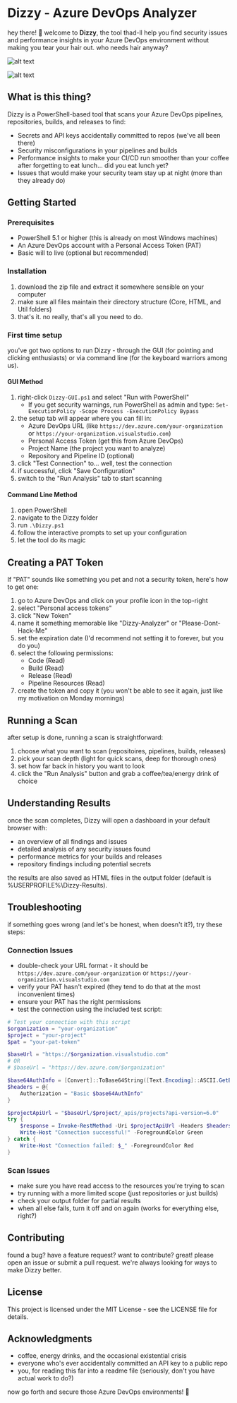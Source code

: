# Dizzy - Azure DevOps Analyzer

hey there! 👋 welcome to **Dizzy**, the tool thad-ll help you find security issues and performance insights in your Azure DevOps environment without making you tear your hair out. who needs hair anyway?


![alt text](https://github.com/BekeAtGithub/Dizzy/blob/main/AppScreenShot1.jpg)


![alt text](https://github.com/BekeAtGithub/Dizzy/blob/main/AppScreenShot2.jpg)


## What is this thing?

Dizzy is a PowerShell-based tool that scans your Azure DevOps pipelines, repositories, builds, and releases to find:

- Secrets and API keys accidentally committed to repos (we've all been there)
- Security misconfigurations in your pipelines and builds
- Performance insights to make your CI/CD run smoother than your coffee after forgetting to eat lunch... did you eat lunch yet?
- Issues that would make your security team stay up at night (more than they already do)

## Getting Started

### Prerequisites

- PowerShell 5.1 or higher (this is already on most Windows machines)
- An Azure DevOps account with a Personal Access Token (PAT)
- Basic will to live (optional but recommended)

### Installation

1. download the zip file and extract it somewhere sensible on your computer
2. make sure all files maintain their directory structure (Core, HTML, and Util folders)
3. that's it. no really, that's all you need to do.

### First time setup

you've got two options to run Dizzy - through the GUI (for pointing and clicking enthusiasts) or via command line (for the keyboard warriors among us).

#### GUI Method

1. right-click `Dizzy-GUI.ps1` and select "Run with PowerShell"
   - If you get security warnings, run PowerShell as admin and type: `Set-ExecutionPolicy -Scope Process -ExecutionPolicy Bypass`
2. the setup tab will appear where you can fill in:
   - Azure DevOps URL (like `https://dev.azure.com/your-organization` or `https://your-organization.visualstudio.com`)
   - Personal Access Token (get this from Azure DevOps)
   - Project Name (the project you want to analyze)
   - Repository and Pipeline ID (optional)
3. click "Test Connection" to... well, test the connection
4. if successful, click "Save Configuration"
5. switch to the "Run Analysis" tab to start scanning

#### Command Line Method

1. open PowerShell
2. navigate to the Dizzy folder
3. run `.\Dizzy.ps1`
4. follow the interactive prompts to set up your configuration
5. let the tool do its magic

## Creating a PAT Token

If "PAT" sounds like something you pet and not a security token, here's how to get one:

1. go to Azure DevOps and click on your profile icon in the top-right
2. select "Personal access tokens"
3. click "New Token"
4. name it something memorable like "Dizzy-Analyzer" or "Please-Dont-Hack-Me"
5. set the expiration date (I'd recommend not setting it to forever, but you do you)
6. select the following permissions:
   - Code (Read)
   - Build (Read)
   - Release (Read)
   - Pipeline Resources (Read)
7. create the token and copy it (you won't be able to see it again, just like my motivation on Monday mornings)

## Running a Scan

after setup is done, running a scan is straightforward:

1. choose what you want to scan (repositoires, pipelines, builds, releases)
2. pick your scan depth (light for quick scans, deep for thorough ones)
3. set how far back in history you want to look
4. click the "Run Analysis" button and grab a coffee/tea/energy drink of choice

## Understanding Results

once the scan completes, Dizzy will open a dashboard in your default browser with:

- an overview of all findings and issues
- detailed analysis of any security issues found
- performance metrics for your builds and releases
- repository findings including potential secrets

the results are also saved as HTML files in the output folder (default is %USERPROFILE%\Dizzy-Results).

## Troubleshooting

if something goes wrong (and let's be honest, when doesn't it?), try these steps:

### Connection Issues

- double-check your URL format - it should be `https://dev.azure.com/your-organization` or `https://your-organization.visualstudio.com`
- verify your PAT hasn't expired (they tend to do that at the most inconvenient times)
- ensure your PAT has the right permissions
- test the connection using the included test script:

```powershell
# Test your connection with this script
$organization = "your-organization" 
$project = "your-project"
$pat = "your-pat-token"

$baseUrl = "https://$organization.visualstudio.com"
# OR
# $baseUrl = "https://dev.azure.com/$organization"

$base64AuthInfo = [Convert]::ToBase64String([Text.Encoding]::ASCII.GetBytes(":$pat"))
$headers = @{
    Authorization = "Basic $base64AuthInfo"
}

$projectApiUrl = "$baseUrl/$project/_apis/projects?api-version=6.0"
try {
    $response = Invoke-RestMethod -Uri $projectApiUrl -Headers $headers -Method Get
    Write-Host "Connection successful!" -ForegroundColor Green
} catch {
    Write-Host "Connection failed: $_" -ForegroundColor Red
}
```

### Scan Issues

- make sure you have read access to the resources you're trying to scan
- try running with a more limited scope (just repositories or just builds)
- check your output folder for partial results
- when all else fails, turn it off and on again (works for everything else, right?)

## Contributing

found a bug? have a feature request? want to contribute? great! please open an issue or submit a pull request. we're always looking for ways to make Dizzy better.

## License

This project is licensed under the MIT License - see the LICENSE file for details.

## Acknowledgments

- coffee, energy drinks, and the occasional existential crisis
- everyone who's ever accidentally committed an API key to a public repo
- you, for reading this far into a readme file (seriously, don't you have actual work to do?)

now go forth and secure those Azure DevOps environments! 🚀
